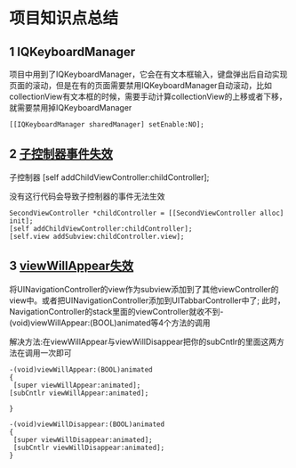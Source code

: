 # 项目知识点总结

## 1 IQKeyboardManager

项目中用到了IQKeyboardManager，它会在有文本框输入，键盘弹出后自动实现页面的滚动，但是在有的页面需要禁用IQKeyboardManager自动滚动，比如collectionView有文本框的时候，需要手动计算collectionView的上移或者下移，就需要禁用掉IQKeyboardManager

```text
[[IQKeyboardManager sharedManager] setEnable:NO];
```

## 2 [子控制器事件失效](https://blog.csdn.net/zhaoxy_thu/article/details/50826190)

子控制器 \[self addChildViewController:childController\];

没有这行代码会导致子控制器的事件无法生效

```text
SecondViewController *childController = [[SecondViewController alloc] init];
[self addChildViewController:childController];
[self.view addSubview:childController.view];
```

## 3 [viewWillAppear失效](https://www.jianshu.com/p/823135dc742a)

将UINavigationController的view作为subview添加到了其他viewController的view中。或者把UINavigationController添加到UITabbarController中了; 此时，NavigationController的stack里面的viewController就收不到-\(void\)viewWillAppear:\(BOOL\)animated等4个方法的调用

解决方法:在viewWillAppear与viewWillDisappear把你的subCntlr的里面这两方法在调用一次即可

```text
-(void)viewWillAppear:(BOOL)animated
{
 [super viewWillAppear:animated];
[subCntlr viewWillAppear:animated];

}

-(void)viewWillDisappear:(BOOL)animated
{
 [super viewWillDisappear:animated];
 [subCntlr viewWillDisappear:animated];
}
```


